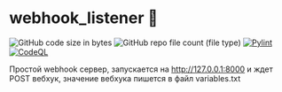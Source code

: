 # webhook_listener 🔮
![GitHub code size in bytes](https://img.shields.io/github/languages/code-size/iwizard7/webhook_listener) ![GitHub repo file count (file type)](https://img.shields.io/github/directory-file-count/iwizard7/webhook_listener)
[![Pylint](https://github.com/iwizard7/webhook_listener/actions/workflows/pylint.yml/badge.svg?branch=main)](https://github.com/iwizard7/webhook_listener/actions/workflows/pylint.yml) [![CodeQL](https://github.com/iwizard7/webhook_listener/actions/workflows/codeql.yml/badge.svg)](https://github.com/iwizard7/webhook_listener/actions/workflows/codeql.yml)

Простой webhook сервер, запускается на http://127.0.0.1:8000 и ждет POST вебхук, значение вебхука пишется в файл variables.txt
